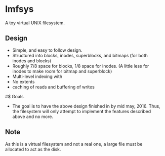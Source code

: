 # lmfsys

A toy virtual UNIX filesystem.

## Design

- Simple, and easy to follow design.
- Structured into blocks, inodes, superblocks, and bitmaps (for both inodes and blocks)
- Roughly 7/8 space for blocks, 1/8 space for inodes. (A little less for inodes to make room for bitmap and superblock)
- Multi-level indexing with
- No extents
- caching of reads and buffering of writes

#$ Goals

- The goal is to have the above design finished in by mid may, 2016. Thus, the filesystem will only attempt to implement the features described above and no more. 

## Note

As this is a virtual filesystem and not a real one, a large file must be allocated to act as the disk.

